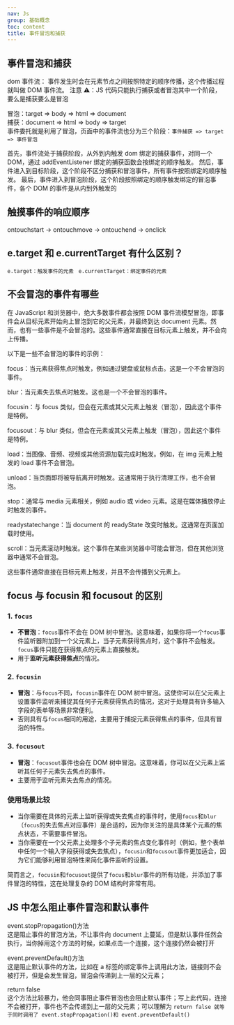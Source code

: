 ```yaml
---
nav: Js
group: 基础概念
toc: content
title: 事件冒泡和捕获
---
```


## 事件冒泡和捕获

dom 事件流：
事件发生时会在元素节点之间按照特定的顺序传播，这个传播过程就叫做 DOM 事件流。
注意 ⚠️：JS 代码只能执行捕获或者冒泡其中一个阶段，要么是捕获要么是冒泡

冒泡：target => body => html => document  
捕获：document => html => body => target  
事件委托就是利用了冒泡，页面中的事件流也分为三个阶段：`事件捕获 => target => 事件冒泡`

首先，事件流处于捕获阶段，从外到内触发 dom 绑定的捕获事件，对同一个 DOM，通过 addEventListener 绑定的捕获函数会按绑定的顺序触发。
然后，事件进入到目标阶段，这个阶段不区分捕获和冒泡事件，所有事件按照绑定的顺序触发。
最后，事件进入到冒泡阶段，这个阶段按照绑定的顺序触发绑定的冒泡事件，各个 DOM 的事件是从内到外触发的

## 触摸事件的响应顺序

ontouchstart -> ontouchmove -> ontouchend -> onclick

## e.target 和 e.currentTarget 有什么区别？

`e.target：触发事件的元素 `
`e.currentTarget：绑定事件的元素`

## 不会冒泡的事件有哪些

在 JavaScript 和浏览器中，绝大多数事件都会按照 DOM 事件流模型冒泡，即事件会从目标元素开始向上冒泡到它的父元素，并最终到达 document 元素。然而，也有一些事件是不会冒泡的。这些事件通常直接在目标元素上触发，并不会向上传播。

以下是一些不会冒泡的事件的示例：

focus：当元素获得焦点时触发，例如通过键盘或鼠标点击。这是一个不会冒泡的事件。

blur：当元素失去焦点时触发。这也是一个不会冒泡的事件。

focusin：与 focus 类似，但会在元素或其父元素上触发（冒泡），因此这个事件是特例。

focusout：与 blur 类似，但会在元素或其父元素上触发（冒泡），因此这个事件是特例。

load：当图像、音频、视频或其他资源加载完成时触发。例如，在 img 元素上触发的 load 事件不会冒泡。

unload：当页面即将被导航离开时触发。这通常用于执行清理工作，也不会冒泡。

stop：通常与 media 元素相关，例如 audio 或 video 元素。这是在媒体播放停止时触发的事件。

readystatechange：当 document 的 readyState 改变时触发。这通常在页面加载时使用。

scroll：当元素滚动时触发。这个事件在某些浏览器中可能会冒泡，但在其他浏览器中通常不会冒泡。

这些事件通常直接在目标元素上触发，并且不会传播到父元素上。

## focus 与 focusin 和 focusout 的区别

### 1. `focus`

- **不冒泡**：`focus`事件不会在 DOM 树中冒泡。这意味着，如果你将一个`focus`事件监听器附加到一个父元素上，当子元素获得焦点时，这个事件不会触发。`focus`事件只能在获得焦点的元素上直接触发。
- 用于**监听元素获得焦点**的情况。

### 2. `focusin`

- **冒泡**：与`focus`不同，`focusin`事件在 DOM 树中冒泡。这使你可以在父元素上设置事件监听来捕捉其任何子元素获得焦点的情况，这对于处理具有许多输入字段的表单等场景非常便利。
- 否则具有与`focus`相同的用途，主要用于捕捉元素获得焦点的事件，但具有冒泡的特性。

### 3. `focusout`

- **冒泡**：`focusout`事件也会在 DOM 树中冒泡。这意味着，你可以在父元素上监听其任何子元素失去焦点的事件。
- 主要用于监听元素失去焦点的情况。

### 使用场景比较

- 当你需要在具体的元素上监听获得或失去焦点的事件时，使用`focus`和`blur`（`focus`的失去焦点对应事件）是合适的，因为你关注的是具体某个元素的焦点状态，不需要事件冒泡。
- 当你需要在一个父元素上处理多个子元素的焦点变化事件时（例如，整个表单中任何一个输入字段获得或失去焦点），`focusin`和`focusout`事件更加适合，因为它们能够利用冒泡特性来简化事件监听的设置。

简而言之，`focusin`和`focusout`提供了`focus`和`blur`事件的所有功能，并添加了事件冒泡的特性，这在处理复杂的 DOM 结构时非常有用。

## JS 中怎么阻止事件冒泡和默认事件

event.stopPropagation()方法  
这是阻止事件的冒泡方法，不让事件向 document 上蔓延，但是默认事件任然会执行，当你掉用这个方法的时候，如果点击一个连接，这个连接仍然会被打开

event.preventDefault()方法  
这是阻止默认事件的方法，比如在 a 标签的绑定事件上调用此方法，链接则不会被打开，但是会发生冒泡，冒泡会传递到上一层的父元素；

return false  
这个方法比较暴力，他会同事阻止事件冒泡也会阻止默认事件；写上此代码，连接不会被打开，事件也不会传递到上一层的父元素；可以理解为 `return false 就等于同时调用了 event.stopPropagation()和 event.preventDefault()`
